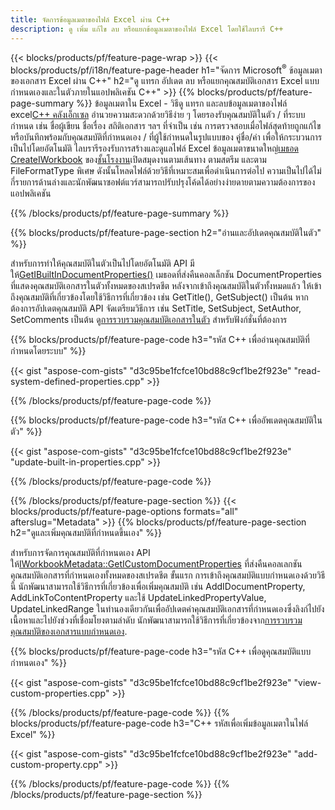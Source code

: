 ```yaml
---
title: จัดการข้อมูลเมตาของไฟล์ Excel ผ่าน C++
description: ดู เพิ่ม แก้ไข ลบ หรือแยกข้อมูลเมตาของไฟล์ Excel โดยใช้ไลบรารี C++
---
```

{{< blocks/products/pf/feature-page-wrap >}}
{{< blocks/products/pf/i18n/feature-page-header h1="จัดการ Microsoft<sup>&reg;</sup> ข้อมูลเมตาของเอกสาร Excel ผ่าน C++" h2="ดู แทรก อัปเดต ลบ หรือแยกคุณสมบัติเอกสาร Excel แบบกำหนดเองและในตัวภายในแอปพลิเคชัน C++" >}}
{{% blocks/products/pf/feature-page-summary %}}
 ข้อมูลเมตาใน Excel - วิธีดู แทรก และลบข้อมูลเมตาของไฟล์ excel[C++ คลังเอ็กเซล](/cells/th/cpp/) อำนวยความสะดวกด้วยวิธีง่าย ๆ โดยรองรับคุณสมบัติในตัว / ที่ระบบกำหนด เช่น ชื่อผู้เขียน ชื่อเรื่อง สถิติเอกสาร ฯลฯ ที่จำเป็น เช่น การตรวจสอบเมื่อไฟล์สุดท้ายถูกแก้ไขหรือบันทึกพร้อมกับคุณสมบัติที่กำหนดเอง / ที่ผู้ใช้กำหนดในรูปแบบของ คู่ชื่อ/ค่า เพื่อให้กระบวนการเป็นไปโดยอัตโนมัติ ไลบรารีรองรับการสร้างและดูแลไฟล์ Excel ข้อมูลเมตาขนาดใหญ่[เมธอด CreateIWorkbook](https://reference.aspose.com/cells/cpp/class/aspose.cells.factory#a93f7282b976d2a001d44198dedaceee8) ของ[ชั้นโรงงาน](https://reference.aspose.com/cells/cpp/class/aspose.cells.factory)เปิดสมุดงานตามเส้นทาง ตามสตรีม และตาม FileFormatType พิเศษ ดังนั้นโหลดไฟล์ด้วยวิธีที่เหมาะสมเพื่อดำเนินการต่อไป ความเป็นไปได้ไม่กี่รายการด้านล่างและนักพัฒนาซอฟต์แวร์สามารถปรับปรุงโค้ดได้อย่างง่ายดายตามความต้องการของแอปพลิเคชัน
 
{{% /blocks/products/pf/feature-page-summary %}}

{{% blocks/products/pf/feature-page-section h2="อ่านและอัปเดตคุณสมบัติในตัว" %}}

 สำหรับการทำให้คุณสมบัติในตัวเป็นไปโดยอัตโนมัติ API มีให้[GetIBuiltInDocumentProperties()](https://reference.aspose.com/cells/cpp/class/aspose.cells.metadata.i_workbook_metadata) เมธอดที่ส่งคืนคอลเล็กชัน DocumentProperties ที่แสดงคุณสมบัติเอกสารในตัวทั้งหมดของสเปรดชีต หลังจากเข้าถึงคุณสมบัติในตัวทั้งหมดแล้ว ให้เข้าถึงคุณสมบัติที่เกี่ยวข้องโดยใช้วิธีการที่เกี่ยวข้อง เช่น GetTitle(), GetSubject() เป็นต้น หากต้องการอัปเดตคุณสมบัติ API จัดเตรียมวิธีการ เช่น SetTitle, SetSubject, SetAuthor, SetComments เป็นต้น ดู[การรวบรวมคุณสมบัติเอกสารในตัว](https://reference.aspose.com/cells/cpp/class/aspose.cells.properties.i_built_in_document_property_collection) สำหรับฟังก์ชั่นที่ต้องการ

{{% blocks/products/pf/feature-page-code h3="รหัส C++ เพื่ออ่านคุณสมบัติที่กำหนดโดยระบบ" %}}

{{< gist "aspose-com-gists" "d3c95be1fcfce10bd88c9cf1be2f923e" "read-system-defined-properties.cpp" >}}

{{% /blocks/products/pf/feature-page-code %}}

{{% blocks/products/pf/feature-page-code h3="รหัส C++ เพื่ออัพเดตคุณสมบัติในตัว" %}}

{{< gist "aspose-com-gists" "d3c95be1fcfce10bd88c9cf1be2f923e" "update-built-in-properties.cpp" >}}

{{% /blocks/products/pf/feature-page-code %}}


{{% /blocks/products/pf/feature-page-section %}}
{{< blocks/products/pf/feature-page-options formats="all" afterslug="Metadata" >}}
{{% blocks/products/pf/feature-page-section h2="ดูและเพิ่มคุณสมบัติที่กำหนดขึ้นเอง" %}}

สำหรับการจัดการคุณสมบัติที่กำหนดเอง API ให้[IWorkbookMetadata::GetICustomDocumentProperties](https://reference.aspose.com/cells/cpp/class/aspose.cells.metadata.i_workbook_metadata#a69f0226813ce18c03ebc13b8ca691e79) ที่ส่งคืนคอลเลกชันคุณสมบัติเอกสารที่กำหนดเองทั้งหมดของสเปรดชีต ขั้นแรก การเข้าถึงคุณสมบัติแบบกำหนดเองด้วยวิธีนี้ นักพัฒนาสามารถใช้วิธีการที่เกี่ยวข้องเพื่อเพิ่มคุณสมบัติ เช่น AddIDocumentProperty, AddLinkToContentProperty และใช้ UpdateLinkedPropertyValue, UpdateLinkedRange ในทำนองเดียวกันเพื่ออัปเดตค่าคุณสมบัติเอกสารที่กำหนดเองซึ่งลิงก์ไปยังเนื้อหาและไปยังช่วงที่เชื่อมโยงตามลำดับ นักพัฒนาสามารถใช้วิธีการที่เกี่ยวข้องจาก[การรวบรวมคุณสมบัติของเอกสารแบบกำหนดเอง](https://reference.aspose.com/cells/cpp/class/aspose.cells.properties.i_custom_document_property_collection).

{{% blocks/products/pf/feature-page-code h3="รหัส C++ เพื่อดูคุณสมบัติแบบกำหนดเอง" %}}

{{< gist "aspose-com-gists" "d3c95be1fcfce10bd88c9cf1be2f923e" "view-custom-properties.cpp" >}}

{{% /blocks/products/pf/feature-page-code %}}
{{% blocks/products/pf/feature-page-code h3="C++ รหัสเพื่อเพิ่มข้อมูลเมตาในไฟล์ Excel" %}}

{{< gist "aspose-com-gists" "d3c95be1fcfce10bd88c9cf1be2f923e" "add-custom-property.cpp" >}}

{{% /blocks/products/pf/feature-page-code %}}
{{% /blocks/products/pf/feature-page-section %}}
